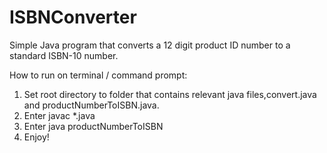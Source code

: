 # ISBNConverter
Simple Java program that converts a 12 digit product ID number to a standard ISBN-10 number.

How to run on terminal / command prompt:

1. Set root directory to folder that contains relevant java files,convert.java and productNumberToISBN.java.
2. Enter javac *.java
3. Enter java productNumberToISBN
4. Enjoy!
